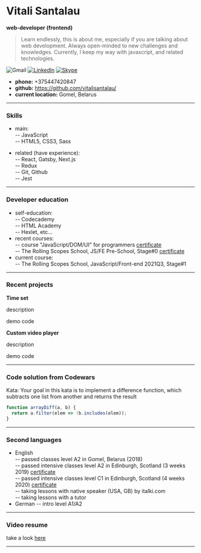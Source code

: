 
# Vitali Santalau
**web-developer (frontend)**
 
> Learn endlessly, this is about me, especially if you are talking about web 
> development. Always open-minded to new challenges and knowledges. Currently, I 
> keep my way with javascript, and related technologies.
 
![Gmail](https://img.shields.io/badge/v.santalau@gmail.com-D14836?style=for-the-badge&logo=gmail&logoColor=white) [![LinkedIn](https://img.shields.io/badge/Linkedin-%230077B5.svg?style=for-the-badge&logo=linkedin&logoColor=white)](https://www.linkedin.com/in/vitali-santalau-3334b91ba) [![Skype](https://img.shields.io/badge/skype-%2300AFF0.svg?style=for-the-badge&logo=Skype&logoColor=white)](https://join.skype.com/invite/JGZabnC6xj0i)

- **phone:** +375447420847
- **github:** https://github.com/vitalisantalau/
- **current location:** Gomel, Belarus

***

### Skills

- main:   
-- JavaScript    
-- HTML5, CSS3, Sass    

- related (have experience):  
-- React, Gatsby, Next.js    
-- Redux    
-- Git, Github     
-- Jest    

---

### Developer education

- self-education:    
-- Codecademy    
-- HTML Academy    
-- Hexlet, etc...      
- recent courses:    
-- course "JavaScript/DOM/UI" for programmers [certificate](https://github.com/VitaliSantalau/cv/blob/main/assets/certificates/JavaScript-DOM-UI.jpg)         
-- The Rolling Scopes School, JS/FE Pre-School, Stage#0 [certificate]()    
- current course:    
-- The Rolling Scopes School, JavaScript/Front-end 2021Q3, Stage#1      

---

### Recent projects

**Time set**

description

demo code



**Custom video player**

description

demo code

---

### Code solution from Codewars

Kata: Your goal in this kata is to implement a difference function, which subtracts one list from another and returns the result

```javascript
function arrayDiff(a, b) {
  return a.filter(elem => !b.includes(elem));  
}
```

---

### Second languages

- English    
-- passed classes level A2 in Gomel, Belarus (2018)  
-- passed intensive classes level A2 in Edinburgh, Scotland (3 weeks 2019) [certificate]()  
-- passed intensive classes level C1 in Edinburgh, Scotland (4 weeks 2020) [certificate]()  
-- taking lessons with native speaker (USA, GB) by italki.com  
-- taking lessons with a tutor  
- German
-- intro level A1/A2  

---

### Video resume

take a look [here]()

***